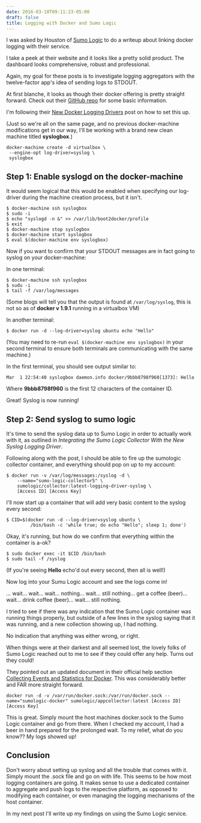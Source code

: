```yaml
---
date: 2016-03-10T09:11:23-05:00
draft: false
title: Logging with Docker and Sumo Logic
---
```




I was asked by Houston of [Sumo Logic](https://www.sumologic.com) to do a writeup about linking docker logging with their service.

I take a peek at their website and it looks like a pretty solid product. The dashboard looks comprehensive, robust and professional.

Again, my goal for these posts is to investigate logging aggregators with the twelve-factor app's idea of sending logs to STDOUT.

At first blanche, it looks as though their docker offering is pretty straight forward. Check out their [GitHub repo](https://github.com/SumoLogic/sumologic-collector-docker) for some basic information.

I'm following their [New Docker Logging Drivers](https://www.sumologic.com/2015/04/16/new-docker-logging-drivers/) post on how to set this up.

(Just so we're all on the same page, and no previous docker-machine modifications get in our way, I'll be working with a brand new clean machine titled **syslogbox**.)

```
docker-machine create -d virtualbox \
 --engine-opt log-driver=syslog \
 syslogbox
```

## Step 1: Enable **syslogd** on the docker-machine
It would seem logical that this would be enabled when specifying our log-driver during the machine creation process, but it isn't.

```
$ docker-machine ssh syslogbox
$ sudo -i
$ echo "syslogd -n &" >> /var/lib/boot2docker/profile
$ exit
$ docker-machine stop syslogbox
$ docker-machine start syslogbox
$ eval $(docker-machine env syslogbox)
```

Now if you want to confirm that your STDOUT messages are in fact going to syslog on your docker-machine:

In one terminal:
```
$ docker-machine ssh syslogbox
$ sudu -i
$ tail -f /var/log/messages
```

(Some blogs will tell you that the output is found at `/var/log/syslog`, this is not so as of **docker v 1.9.1** running in a virtualbox VM)

In another terminal:
```
$ docker run -d --log-driver=syslog ubuntu echo "Hello"
```

(You may need to re-run `eval $(docker-machine env syslogbox)` in your second terminal to ensure both terminals are communicating with the same machine.)

In the first terminal, you should see output similar to:
```
Mar  1 22:54:40 syslogbox daemon.info docker/9bbb8798f960[1373]: Hello
```

Where **9bbb8798f960** is the first 12 characters of the container ID.

Great! Syslog is now running!

## Step 2: Send syslog to sumo logic

It's time to send the syslog data up to Sumo Logic in order to actually work with it, as outlined in *Integrating the Sumo Logic Collector With the New Syslog Logging Driver*.

Following along with the post, I should be able to fire up the sumologic collector container, and everything should pop on up to my account:
```
$ docker run -v /var/log/messages:/syslog -d \
    --name="sumo-logic-collector5" \
    sumologic/collector:latest-logging-driver-syslog \
    [Access ID] [Access Key]
```

I'll now start up a container that will add very basic content to the syslog every second:
```
$ CID=$(docker run -d --log-driver=syslog ubuntu \
         /bin/bash -c 'while true; do echo "Hello"; sleep 1; done')
```

Okay, it's running, but how do we confirm that everything within the container is a-ok?
```
$ sudo docker exec -it $CID /bin/bash
$ sudo tail -f /syslog
```

(If you're seeing **Hello** echo'd out every second, then all is well!)

Now log into your Sumu Logic account and see the logs come in!

... wait... wait... wait... nothing... wait... still nothing... get a coffee (beer)... wait... drink coffee (beer)... wait... still nothing.

I tried to see if there was any indication that the Sumo Logic container was running things properly, but outside of a few lines in the syslog saying that it was running, and a new collection showing up, I had nothing.

No indication that anything was either wrong, or right.

When things were at their darkest and all seemed lost, the lovely folks of Sumo Logic reached out to me to see if they could offer any help. Turns out they could!

They pointed out an updated document in their official help section [Collecting Events and Statistics for Docker](https://service.us2.sumologic.com/help/Default.htm#Collecting_Logs_for_Docker.htm?Highlight=docker). This was considerably better and FAR more straight forward.

```
docker run -d -v /var/run/docker.sock:/var/run/docker.sock --name="sumologic-docker" sumologic/appcollector:latest [Access ID] [Access Key]
```

This is great. Simply mount the host machines docker.sock to the Sumo Logic container and go from there. When I checked my account, I had a beer in hand prepared for the prolonged wait. To my relief, what do you know?? My logs showed up!

## Conclusion

Don't worry about setting up syslog and all the trouble that comes with it. Simply mount the .sock file and go on with life. This seems to be how most logging containers are going. It makes sense to use a dedicated container to aggregate and push logs to the respective platform, as opposed to modifying each container, or even managing the logging mechanisms of the host container.

In my next post I'll write up my findings on using the Sumo Logic service.